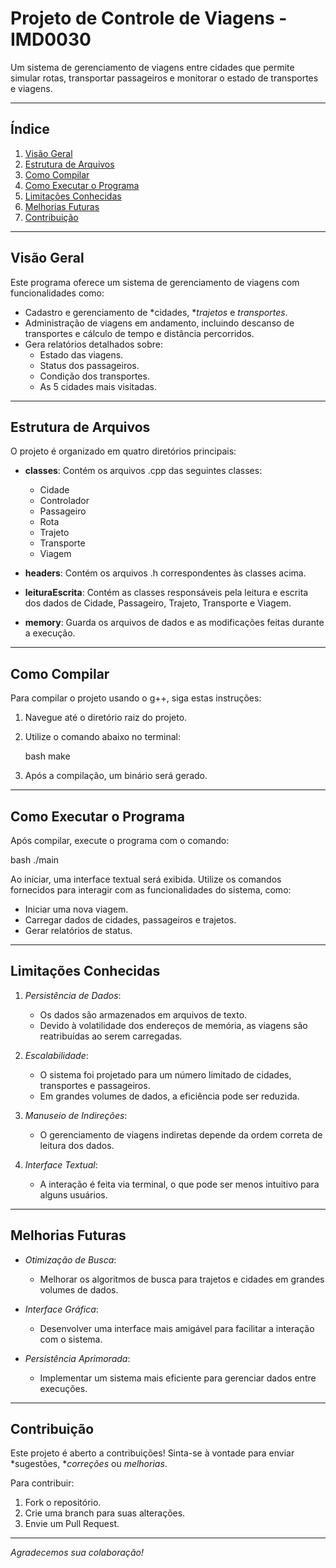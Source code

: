 # Projeto de Controle de Viagens - IMD0030

Um sistema de gerenciamento de viagens entre cidades que permite simular rotas, transportar passageiros e monitorar o estado de transportes e viagens.

---

## Índice

1. [Visão Geral](#visão-geral)
2. [Estrutura de Arquivos](#estrutura-de-arquivos)
3. [Como Compilar](#como-compilar)
4. [Como Executar o Programa](#como-executar-o-programa)
5. [Limitações Conhecidas](#limitações-conhecidas)
6. [Melhorias Futuras](#melhorias-futuras)
7. [Contribuição](#contribuição)

---

## Visão Geral

Este programa oferece um sistema de gerenciamento de viagens com funcionalidades como:

- Cadastro e gerenciamento de *cidades, **trajetos* e *transportes*.
- Administração de viagens em andamento, incluindo descanso de transportes e cálculo de tempo e distância percorridos.
- Gera relatórios detalhados sobre:
  - Estado das viagens.
  - Status dos passageiros.
  - Condição dos transportes.
  - As 5 cidades mais visitadas.

---

## Estrutura de Arquivos

O projeto é organizado em quatro diretórios principais:

- **classes**: Contém os arquivos .cpp das seguintes classes:

  - Cidade
  - Controlador
  - Passageiro
  - Rota
  - Trajeto
  - Transporte
  - Viagem

- **headers**: Contém os arquivos .h correspondentes às classes acima.

- **leituraEscrita**: Contém as classes responsáveis pela leitura e escrita dos dados de Cidade, Passageiro, Trajeto, Transporte e Viagem.

- **memory**: Guarda os arquivos de dados e as modificações feitas durante a execução.

---

## Como Compilar

Para compilar o projeto usando o g++, siga estas instruções:

1. Navegue até o diretório raiz do projeto.

2. Utilize o comando abaixo no terminal:

   bash
   make
   

3. Após a compilação, um binário será gerado.

---

## Como Executar o Programa

Após compilar, execute o programa com o comando:

bash
./main


Ao iniciar, uma interface textual será exibida. Utilize os comandos fornecidos para interagir com as funcionalidades do sistema, como:

- Iniciar uma nova viagem.
- Carregar dados de cidades, passageiros e trajetos.
- Gerar relatórios de status.

---

## Limitações Conhecidas

1. *Persistência de Dados*:

   - Os dados são armazenados em arquivos de texto.
   - Devido à volatilidade dos endereços de memória, as viagens são reatribuídas ao serem carregadas.

2. *Escalabilidade*:

   - O sistema foi projetado para um número limitado de cidades, transportes e passageiros.
   - Em grandes volumes de dados, a eficiência pode ser reduzida.

3. *Manuseio de Indireções*:

   - O gerenciamento de viagens indiretas depende da ordem correta de leitura dos dados.

4. *Interface Textual*:

   - A interação é feita via terminal, o que pode ser menos intuitivo para alguns usuários.

---

## Melhorias Futuras

- *Otimização de Busca*:

  - Melhorar os algoritmos de busca para trajetos e cidades em grandes volumes de dados.

- *Interface Gráfica*:

  - Desenvolver uma interface mais amigável para facilitar a interação com o sistema.

- *Persistência Aprimorada*:

  - Implementar um sistema mais eficiente para gerenciar dados entre execuções.

---

## Contribuição

Este projeto é aberto a contribuições! Sinta-se à vontade para enviar *sugestões, **correções* ou *melhorias*.

Para contribuir:

1. Fork o repositório.
2. Crie uma branch para suas alterações.
3. Envie um Pull Request.

---

*Agradecemos sua colaboração!*
